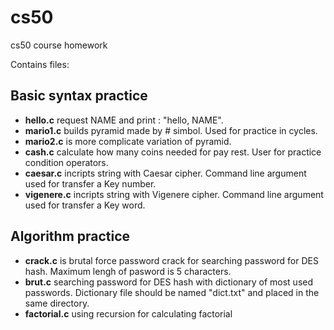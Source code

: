 # cs50
cs50 course homework

Contains files:

## Basic syntax practice
- **hello.c** request NAME and print : "hello,  NAME".
- **mario1.c**  builds pyramid made by # simbol. Used for practice in cycles.
- **mario2.c** is more complicate variation of pyramid.
- **cash.c** calculate how many coins needed for pay rest. User for practice condition operators.
- **caesar.c**  incripts string with Caesar cipher. Command line argument used for transfer a Key number. 
- **vigenere.c** incripts string with Vigenere cipher. Command line argument used for transfer a Key word.
## Algorithm practice 
- **crack.c** is brutal force password crack for searching password for DES hash. Maximum lengh of pasword is 5 characters.
- **brut.c** searching password for DES hash with dictionary of most used passwords. Dictionary file should be named "dict.txt" and placed in the same directory.
- **factorial.c** using recursion for calculating factorial 
